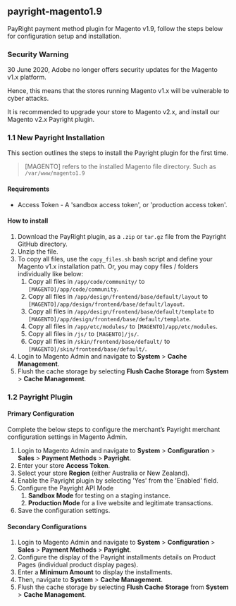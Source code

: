 ## payright-magento1.9

PayRight payment method plugin for Magento v1.9, follow the steps below for 
configuration setup and installation.

### Security Warning

30 June 2020, Adobe no longer offers security updates for the Magento v1.x platform. 

Hence, this means that the stores running Magento v1.x will be vulnerable to cyber attacks.

It is recommended to upgrade your store to Magento v2.x, and install our Magento v2.x Payright plugin.

### 1.1 New Payright Installation

This section outlines the steps to install the Payright plugin for the first time.

>  [MAGENTO] refers to the installed Magento file directory. Such as `/var/www/magento1.9`

#### Requirements
+ Access Token - A 'sandbox access token', or 'production access token'.

#### How to install

1. Download the PayRight plugin, as a `.zip` or `tar.gz` file from the Payright GitHub directory.
2. Unzip the file.
3. To copy all files, use the `copy_files.sh` bash script and define your Magento v1.x installation path. 
   Or, you may copy files / folders individually like below:
    1. Copy all files in `/app/code/community/` to `[MAGENTO]/app/code/community`.
    1. Copy all files in `/app/design/frontend/base/default/layout` to `[MAGENTO]/app/design/frontend/base/default/layout`.
    1. Copy all files in `/app/design/frontend/base/default/template` to `[MAGENTO]/app/design/frontend/base/default/template`.
    1. Copy all files in `/app/etc/modules/`  to `[MAGENTO]/app/etc/modules`.
    1. Copy all files in `/js/`  to `[MAGENTO]/js/`.
    1. Copy all files in `/skin/frontend/base/default/` to `[MAGENTO]/skin/frontend/base/default/`.
1. Login to Magento Admin and navigate to **System** > **Cache Management**.
1. Flush the cache storage by selecting **Flush Cache Storage** from **System** > **Cache Management**.

### 1.2	Payright Plugin 

#### Primary Configuration
Complete the below steps to configure the merchant’s Payright merchant configuration settings in Magento Admin.

1. Login to Magento Admin and navigate to **System** > **Configuration** > **Sales** > **Payment Methods** > **Payright**.
1. Enter your store **Access Token**.
1. Select your store **Region** (either Australia or New Zealand).
1. Enable the Payright plugin by selecting 'Yes' from the 'Enabled' field.
1. Configure the Payright API Mode
   1. **Sandbox Mode** for testing on a staging instance.
   1. **Production Mode** for a live website and legitimate transactions.
1. Save the configuration settings.

#### Secondary Configurations

1. Login to Magento Admin and navigate to **System** > **Configuration** > **Sales** > **Payment Methods** > **Payright**.
1. Configure the display of the Payright installments details on Product Pages (individual product display pages).
1. Enter a **Minimum Amount** to display the installments.
1. Then, navigate to **System** > **Cache Management**.
1. Flush the cache storage by selecting **Flush Cache Storage** from **System** > **Cache Management**.